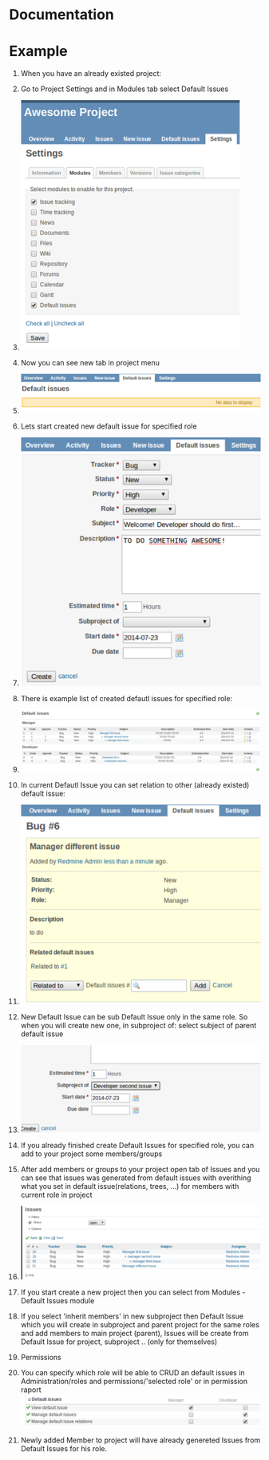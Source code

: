 # Documentation

# Example

1. When you have an already existed project:
  1. Go to Project Settings and in Modules tab select Default Issues
  2. ![](https://raw.githubusercontent.com/efigence/redmine_default_issues_images/master/PIC/Module_in_settings.png)
  3. Now you can see new tab in project menu
  4. ![](https://raw.githubusercontent.com/efigence/redmine_default_issues_images/master/PIC/empty_list.png)
  5. Lets start created new default issue for specified role
  6. ![](https://raw.githubusercontent.com/efigence/redmine_default_issues_images/master/PIC/form.png)
  7. There is example list of created defautl issues for specified role:
  8. ![](https://raw.githubusercontent.com/efigence/redmine_default_issues_images/bfb909c64fe60992ee1c74765ebd41b4ab48d5db/PIC/list_of_issues.png)
  9. In current Defautl Issue you can set relation to other (already existed) default issue:
  10. ![](https://raw.githubusercontent.com/efigence/redmine_default_issues_images/master/PIC/relation.png)
  11. New Default Issue can be sub Default Issue only in the same role. So when you will create new one, in subproject of: select subject of parent default issue
  12. ![](https://raw.githubusercontent.com/efigence/redmine_default_issues_images/master/PIC/subdefaultissue.png)
  13. If you already finished create Default Issues for specified role, you can add to your project some members/groups 
  14. After add members or groups to your project open tab of Issues and you can see that issues was generated from default issues with everithing what you set in default issue(relations, trees, ...) for members with current role in project
  15. ![](https://raw.githubusercontent.com/efigence/redmine_default_issues_images/master/PIC/issue_list1.png)

2. If you start create a new project then you can select from Modules - Default Issues module

3. If you select 'inherit members' in new subproject then Default Issue which you will create in subproject and parent project for the same roles and add members to main project (parent), Issues will be create from Default Issue for project, subproject .. (only for themselves)

4. Permissions 
  1. You can specify which role will be able to CRUD an default issues in Administration/roles and permissions/'selected role' or in permission raport
  ![](https://raw.githubusercontent.com/efigence/redmine_default_issues_images/master/PIC/permission_raport_with_DF.png)

5. Newly added Member to project will have already genereted Issues from Default Issues for his role.
